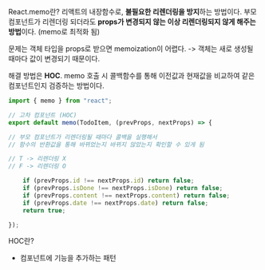 React.memo란?
리액트의 내장함수로, **불필요한 리렌더링을 방지**하는 방법이다.
부모 컴포넌트가 리렌더링 되더라도 **props가 변경되지 않는 이상 리렌더링되지 않게 해주는 방법**이다. (memo로 최적화 됨)

문제는 객체 타입을 props로 받으면 memoization이 어렵다. 
-> 객체는 새로 생성될 때마다 값이 변경되기 때문이다.

해결 방법은 **HOC**. memo 호출 시 콜백함수를 통해 이전값과 현재값을 비교하여 같은 컴포넌트인지 검증하는 방법이다.

```js
import { memo } from "react";

// 고차 컴포넌트 (HOC)
export default memo(TodoItem, (prevProps, nextProps) => {

// 부모 컴포넌트가 리렌더링될 때마다 콜백을 실행해서
// 함수의 반환값을 통해 바뀌었는지 바뀌지 않았는지 확인할 수 있게 됨

// T -> 리렌더링 X
// F -> 리렌더링 O

	if (prevProps.id !== nextProps.id) return false;
	if (prevProps.isDone !== nextProps.isDone) return false;
	if (prevProps.content !== nextProps.content) return false;
	if (prevProps.date !== nextProps.date) return false;
	return true;

});
```


HOC란?
- 컴포넌트에 기능을 추가하는 패턴